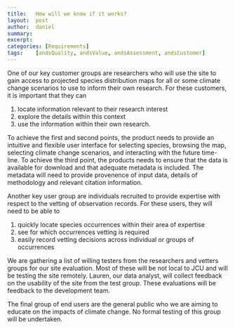 ```yaml
---
title:   How will we know if it works?
layout:  post
author:  daniel
summary:
excerpt:
categories: [Requirements]
tags:    [andsQuality, andsValue, andsAssessment, andsCustomer]
---
```


One of our key customer groups are researchers who will use the site to gain access to projected species distribution maps for all or some climate change scenarios to use to inform their own research. 
For these customers, it is important that they can 
1. locate information relevant to their research interest
2. explore the details within this context
3. use the information within their own research.

To achieve the first and second points, the product needs to provide an
intuitive and flexible user interface for selecting species, browsing the map,
selecting climate change scenarios, and interacting with the future time-line.
To achieve the third point, the products needs to ensure that the data is
available for download and that adequate metadata is included.  The metadata
will need to provide provenence of input data, details of methodology and
relevant citation information.

Another key user group are individuals recruited to provide expertise with
respect to the vetting of observation records.  For these users, they will need
to be able to 
1. quickly locate species occurrences within their area of expertise
1. see for which occurrences vetting is required 
1. easily record vetting decisions across individual or groups of occurrences

We are gathering a list of willing testers from the researchers and vetters groups for our site evaluation. Most
of these will be not local to JCU and will be testing the site remotely.
Lauren, our data analyst, will collect feedback on the usability of the site
from the test group. These evaluations will be feedback to the development
team.

The final group of end users are the general public who we are aiming to educate on the impacts of climate change. No formal testing of this group will be undertaken.
